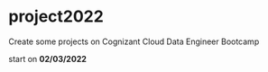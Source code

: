 # project2022
Create some projects on Cognizant Cloud Data Engineer Bootcamp

start on **02/03/2022**
